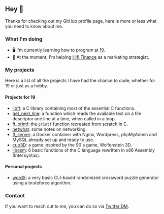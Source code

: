 ## Hey 👋

Thanks for checking out my GitHub profile page, here is more or less what you need to know about me.

### What I'm doing
- 🖥 I'm currently learning how to program at [19](https://www.s19.be/).
- 💪 At the moment, I'm helping [Hifi Finance](https://hifi.finance) as a marketing strategist.

### My projects
Here is a list of all the projects I have had the chance to code, whether for 19 or just as a hobby.
#### Projects for 19
- [libft](https://github.com/maxdesalle/42/tree/main/libft): a C library containing most of the essential C functions.
- [get_next_line](https://github.com/maxdesalle/42/tree/main/get_next_line): a function which reads the available text on a file descriptor one line at a time, when called in a loop.
- [ft_printf](https://github.com/maxdesalle/42/tree/main/ft_printf): the ```printf``` function recreated from scratch in C.
- [netwhat](https://github.com/maxdesalle/42/tree/main/netwhat): some notes on networking.
- [ft_server](https://github.com/maxdesalle/42/tree/main/ft_server): a Docker container with Nginx, Wordpress, phpMyAdmin and MySQL already set up and ready to use.
- [cub3D](https://github.com/maxdesalle/42/tree/main/cub3D): a game inspired by the 90's game, Wolfenstein 3D.
- [libasm](https://github.com/maxdesalle/42/tree/main/libasm): 6 basic functions of the C language rewritten in x86 Assembly (Intel syntax).

#### Personal projects
- [wordX](https://github.com/maxdesalle/wordx): a very basic CLI-based randomized crossword puzzle generator using a bruteforce algorithm.

### Contact
If you want to reach out to me, you can do so via [Twitter DM](https://twitter.com/messages/compose?recipient_id=1054417789879025664).
